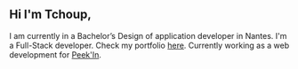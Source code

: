 ## Hi I'm Tchoup,

I am currently in a Bachelor’s Design of application developer in Nantes.
I'm a Full-Stack developer. Check my portfolio [here](https://brokolo.vercel.app/).
Currently working as a web development for [Peek'In](https://peekin.me/).
